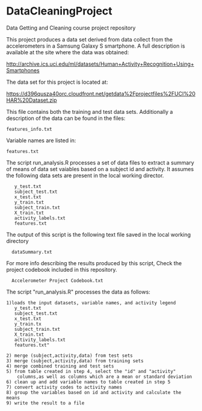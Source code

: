 DataCleaningProject
===================

Data Getting and Cleaning course project repository

This project produces a data set derived from data collect from the
accelerometers in a Samsung Galaxy S smartphone. A full description
is available at the site where the data was obtained: 

http://archive.ics.uci.edu/ml/datasets/Human+Activity+Recognition+Using+Smartphones 

The data set for this project is located at:

https://d396qusza40orc.cloudfront.net/getdata%2Fprojectfiles%2FUCI%20HAR%20Dataset.zip 

This file contains both the training and test data sets. Additionally a description of
the data can be found in the files:

    features_info.txt

Variable names are listed in:

    features.txt


The script run_analysis.R processes a set of data files to extract a summary of
means of data set vaiables based on a subject id and activity. It assumes the 
following data sets are present in the local working director.

       y_test.txt
       subject_test.txt
       x_test.txt
       y_train.txt
       subject_train.txt
       X_train.txt
       activity_labels.txt
       features.txt


The output of this script is the following text file saved in the
local working directory

      dataSummary.txt

For more info describing the results produced by this script, Check
the project codebook included in this repository.

      Accelerometer Project Codebook.txt        


The script "run_analysis.R" processes the data as follows:

    1)loads the input datasets, variable names, and activity legend
       y_test.txt
       subject_test.txt
       x_test.txt
       y_train.tx
       subject_train.txt
       X_train.txt
       activity_labels.txt
       features.txt"

    2) merge (subject,activity,data) from test sets
    3) merge (subject,activity,data) from training sets
    4) merge combined training and test sets
    5) from table created in step 4, select the "id" and "activity" 
        columns,as well as columns which are a mean or standard deviation
    6) clean up and add variable names to table created in step 5
    7) convert activity codes to activity names
    8) group the variables based on id and activity and calculate the means
    9) write the result to a file

##